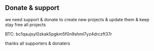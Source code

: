## Donate & support

we need support & donate to create new projects & update them & keep stay free all projects

BTC: bc1qaujsyl0zkak5pgkm5f0n9shml7yz4drczft37r

thanks all supporters & donaters
